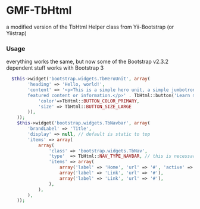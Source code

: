 # GMF-TbHtml
a modified version of the TbHtml Helper class from Yii-Bootstrap (or Yiistrap)

### Usage
everything works the same, but now some of the Bootstrap v2.3.2 dependent stuff works with Bootstrap 3
``` php
  $this->widget('bootstrap.widgets.TbHeroUnit', array(
		'heading' => 'Hello, world!',
		'content' => '<p>This is a simple hero unit, a simple jumbotron-style component for calling extra attention to
		featured content or information.</p>' . TbHtml::button('Learn more', array(
		    'color'=>TbHtml::BUTTON_COLOR_PRIMARY, 
		    'size' => TbHtml::BUTTON_SIZE_LARGE
		)),
	));
	$this->widget('bootstrap.widgets.TbNavbar', array(
		'brandLabel' => 'Title',
		'display' => null, // default is static to top
		'items' => array(
			array(
				'class' => 'bootstrap.widgets.TbNav',
				'type'  => TbHtml::NAV_TYPE_NAVBAR, // this is necessary for the navbar to render properly
				'items' => array(
					array('label' => 'Home', 'url' => '#', 'active' => true),
					array('label' => 'Link', 'url' => '#'),
					array('label' => 'Link', 'url' => '#'),
				),
			),
		),
	));
```
